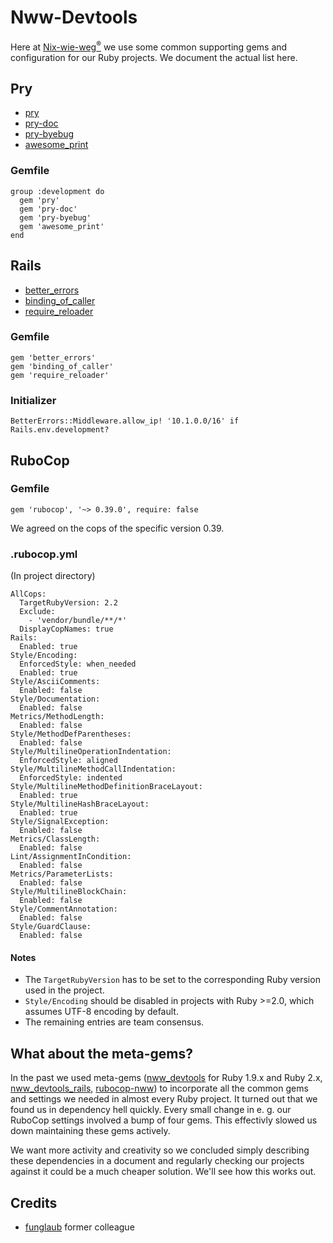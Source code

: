 # Nww-Devtools

Here at [Nix-wie-weg<sup>®</sup>](http://technik.nix-wie-weg.de/) we use some
common supporting gems and configuration for our Ruby projects.
We document the actual list here.

## Pry

* [pry](http://pryrepl.org/)
* [pry-doc](https://github.com/banister/pry-doc)
* [pry-byebug](https://github.com/deivid-rodriguez/pry-byebug)
* [awesome_print](https://github.com/michaeldv/awesome_print)

### Gemfile

```
group :development do
  gem 'pry'
  gem 'pry-doc'
  gem 'pry-byebug'
  gem 'awesome_print'
end
```

## Rails

* [better_errors](https://github.com/charliesome/better_errors)
* [binding_of_caller](https://github.com/banister/binding_of_caller)
* [require_reloader](https://github.com/teohm/require_reloader)

### Gemfile

```
gem 'better_errors'
gem 'binding_of_caller'
gem 'require_reloader'
```

### Initializer

```
BetterErrors::Middleware.allow_ip! '10.1.0.0/16' if Rails.env.development?
```

## RuboCop

### Gemfile

```
gem 'rubocop', '~> 0.39.0', require: false
```

We agreed on the cops of the specific version 0.39.

### .rubocop.yml

(In project directory)

```
AllCops:
  TargetRubyVersion: 2.2
  Exclude:
    - 'vendor/bundle/**/*'
  DisplayCopNames: true
Rails:
  Enabled: true
Style/Encoding:
  EnforcedStyle: when_needed
  Enabled: true
Style/AsciiComments:
  Enabled: false
Style/Documentation:
  Enabled: false
Metrics/MethodLength:
  Enabled: false
Style/MethodDefParentheses:
  Enabled: false
Style/MultilineOperationIndentation:
  EnforcedStyle: aligned
Style/MultilineMethodCallIndentation:
  EnforcedStyle: indented
Style/MultilineMethodDefinitionBraceLayout:
  Enabled: true
Style/MultilineHashBraceLayout:
  Enabled: true
Style/SignalException:
  Enabled: false
Metrics/ClassLength:
  Enabled: false
Lint/AssignmentInCondition:
  Enabled: false
Metrics/ParameterLists:
  Enabled: false
Style/MultilineBlockChain:
  Enabled: false
Style/CommentAnnotation:
  Enabled: false
Style/GuardClause:
  Enabled: false
```

#### Notes

* The `TargetRubyVersion` has to be set to the corresponding Ruby version used
  in the project.
* `Style/Encoding` should be disabled in projects with Ruby >=2.0, which assumes
  UTF-8 encoding by default.
* The remaining entries are team consensus.

## What about the meta-gems?

In the past we used meta-gems
([nww_devtools](https://github.com/Nix-wie-weg/nww_devtools/tree/4fda80a6208f9bce1a008bb97357c8fb1f0cee84)
for Ruby 1.9.x and Ruby 2.x,
[nww_devtools_rails](https://github.com/Nix-wie-weg/nww_devtools_rails),
[rubocop-nww](https://github.com/Nix-wie-weg/rubocop-nww))
to incorporate all the common gems and settings we needed in almost every
Ruby project.
It turned out that we found us in dependency hell quickly.
Every small change in e. g. our RuboCop settings involved a bump of four gems.
This effectivly slowed us down maintaining these gems actively.

We want more activity and creativity so we concluded simply describing
these dependencies in a document and regularly checking our projects against it
could be a much cheaper solution. We'll see how this works out.


## Credits

* [funglaub](https://github.com/funglaub) former colleague
